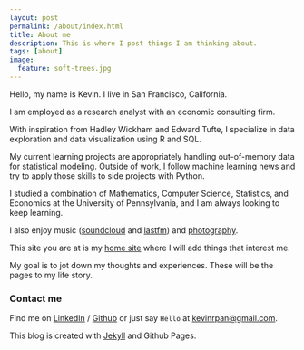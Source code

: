 ```yaml
---
layout: post
permalink: /about/index.html
title: About me
description: This is where I post things I am thinking about.
tags: [about]
image:
  feature: soft-trees.jpg
---
```



Hello, my name is Kevin. I live in San Francisco, California. 

I am employed as a research analyst with an economic consulting firm. 

With inspiration from Hadley Wickham and Edward Tufte, I specialize in data exploration and data visualization using R and SQL.

My current learning projects are appropriately handling out-of-memory data for statistical modeling. Outside of work, I follow machine learning news and try to apply those skills to side projects with Python.

I studied a combination of Mathematics, Computer Science, Statistics, and Economics at the University of Pennsylvania, and I am always looking to keep learning. 

I also enjoy music ([soundcloud][soundcloud] and [lastfm][lastfm]) and [photography][flickr].

This site you are at is my [home site][homesite] where I will add things that interest me. 

My goal is to jot down my thoughts and experiences. These will be the pages to my life story. 

### Contact me

Find me on [LinkedIn][linkedin] / [Github][github] or just say `Hello` at 
[kevinrpan@gmail.com](kevinrpan+git@gmail.com).

This blog is created with [Jekyll][jekyll] and Github Pages. 

[flickr]: https://www.flickr.com/photos/kevinpan
[soundcloud]: http://soundcloud.com/kpan
[lastfm]: http://last.fm/user/Soundshot
[homesite]: http://kevinrpan.github.io
[tf]: http://template-factory.nl
[m]: http://mearch.com
[pw]: http://processwire.com
[pwf]: http://processwire.com/talk
[jekyll]: http://jekyllrb.com
[github]: https://github.com/kevinrpan
[linkedin]: http://linkedin.com/kevinrpan
[twitter]: https://twitter.com/kevinrpan
